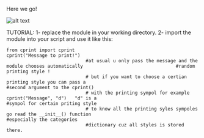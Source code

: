 Here we go!

![alt text](https://github.com/as4end/cprint-module-cool-printings-usin-python-for-cmd./blob/master/example.gif)

TUTORIAL: 
1- replace the module in your working directory.
2- import the module into your script and use it like this:
	
	from cprint import cprint
	cprint("Message to print!")  
								 #at usual u only pass the message and the module chooses automatically									 #random printing style !
								 # but if you want to choose a certian printing style you can pass a 									 #second argument to the cprint()
								 # with the printing sympol for example cprint("Message", "d")   "d" is a 								   #sympol for certain priting style
								 # to know all the printing syles sympoles go read the __init__() function 								    #especially the categories                                        
								 #dictionary cuz all styles is stored there.  
